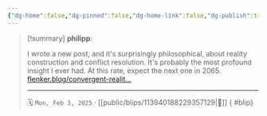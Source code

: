 ```yaml
---
{"dg-home":false,"dg-pinned":false,"dg-home-link":false,"dg-publish":true,"tags":["dgblip"],"disabled rules":["yaml-title","yaml-title-alias","file-name-heading"],"title":"philipp on mastodon @ 2025-02-03","created-date":"2025-02-03T13:28:17","id":113940188229357140,"updated-date":"2025-05-02T08:50:44","dg-path":"blips/113940188229357129.md","permalink":"/blips/113940188229357129/","dgPassFrontmatter":true}
---
```


> [!summary] **philipp**:
>
> I wrote a new post, and it's surprisingly philosophical, about reality construction and conflict resolution. It's probably the most profound insight I ever had. At this rate, expect the next one in 2065.
> [flenker.blog/convergent-realit…](https://flenker.blog/convergent-realities/)
> - - -
>
> 🗓️ `Mon, Feb 3, 2025` · [[public/blips/113940188229357129\|🔗]]
{ #blip}

